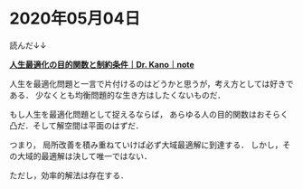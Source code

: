 # 2020年05月04日 


読んだ↓↓

**[人生最適化の目的関数と制約条件｜Dr. Kano｜note](https://note.com/dr_kano/n/nb1e73d3d4d54)**


人生を最適化問題と一言で片付けるのはどうかと思うが，考え方としては好きである．
少なくとも均衡問題的な生き方はしたくないものだ．


もし人生を最適化問題として捉えるならば，
あらゆる人の目的関数はおそらく凸だ．そして解空間は平面のはずだ．


つまり，
局所改善を積み重ねていけば必ず大域最適解に到達する．
しかし，その大域的最適解は決して唯一ではない．


ただし，効率的解法は存在する．